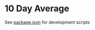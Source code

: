 # 10 Day Average

See [package.json](https://github.com/t-lock/10-day-avg/blob/master/package.json) for development scripts
